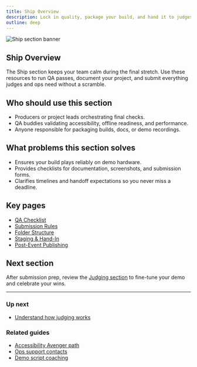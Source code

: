 ```yaml
---
title: Ship Overview
description: Lock in quality, package your build, and hand it to judges with confidence.
outline: deep
---
```


![Ship section banner](./ship-section-banner-3130.png)

## Ship Overview

The Ship section keeps your team calm during the final stretch. Use these resources to run QA passes, document your project, and submit everything judges and ops need without a scramble.

## Who should use this section

- Producers or project leads orchestrating final checks.
- QA buddies validating accessibility, offline readiness, and performance.
- Anyone responsible for packaging builds, docs, or demo recordings.

## What problems this section solves

- Ensures your build plays reliably on demo hardware.
- Provides checklists for documentation, screenshots, and submission forms.
- Clarifies timelines and handoff expectations so you never miss a deadline.

## Key pages

- [QA Checklist](/ship/qa-checklist)
- [Submission Rules](/ship/submission-rules)
- [Folder Structure](/ship/folder-structure)
- [Staging & Hand-In](/ship/staging-hand-in)
- [Post-Event Publishing](/ship/post-event-publishing)

## Next section

After submission prep, review the [Judging section](/judging/index) to fine-tune your demo and celebrate your wins.

---

### Up next

- [Understand how judging works](/judging/index)

### Related guides

- [Accessibility Avenger path](/people/paths/accessibility-avenger)
- [Ops support contacts](/ops/venue-info)
- [Demo script coaching](/judging/demo-script)
